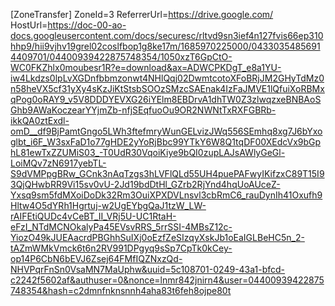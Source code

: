 [ZoneTransfer]
ZoneId=3
ReferrerUrl=https://drive.google.com/
HostUrl=https://doc-00-ao-docs.googleusercontent.com/docs/securesc/rltvd9sn3ief4n127fvis66ep310hhp9/hii9vjhv19grel02coslfbop1g8ke17m/1685970225000/04330354856914409701/04400939422875748354/1050xzT6GpCtO-WC0FKZhlx0moubesr1R?e=download&ax=ADWCPKDgT_e8a1YU-iw4Lkdzs0lpLvXGDnfbbmzonwt4NHlQqj02DwmtcotoXFoBRjJM2GHyTdMz0n58heVX5cf31yXy4sKzJiKtStsbSOOzSMzcSAEnak4IzFaJMVE1lQfuiXoRBMxqPog0oRAY9_v5V8DDDYEVXG26iYElm8EBDrvA1dhTW0Z3zlwqzxeBNBAoSGhb9AWaKoczearYYjmZb-nfjSEqfuoOu9OR2NWNtTxRXFGBRb-ikkQA0ztExdl-omD__df9BjPamtGngo5LWh3ftefmryWunGELvizJWq556SEmhq8xg7J6bYxoglbt_i6F_W3sxFaD1o77gHDE2yYoRjBbc99YTkY6W8Q1tqDF00XEdcVx9bGphL81ewTxZZUMiS03_-T0UdR30VqoiKiye9bQI0zupLAJsAWlyGeGl-LoiMQv7zN6917yebTL-S9dVMPpgBRw_GCnk3nAqTzgs3hLVFlQLd55UH4puePAFwyIKifzxC89T15I93QjQHwbRR9Vi15sv0vU-2Jd19bdDtHl_GZrb2RjYnd4hqUoAUceZ-Yxsq9sm5fdMXoiDoDk32Rm3OuiXPXDVLnsvl3cbRmC6_rauDynIh41Oxufh9Hltw4O5dYRh1Hgrtuj-w2UgEYbgQaJ1tzW_LW-rAIFEtiQUDc4vCeBT_II_VRj5U-UC1RtaH-eFzI_NTdMCNOkalyPa45EVsvRRS_5rrSSI-4MBsZ12c-YiozO49kJUEAacrdPBGhhSuIXj0oEzfZeSIzqyXskJb1oEaIGLBeHC5n_2-tAZmWMkVmck6t6n2RV991DPgyq9sSp7CpTk0kCey-op14P6CbN6bEVJ6Zsej64FMfIQZNxzQd-NHVPqrFnSn0VsaMN7MaUphw&uuid=5c108701-0249-43a1-bfcd-c2242f5602af&authuser=0&nonce=lnmr842jnirn4&user=04400939422875748354&hash=c2dmnfnknsnnh4aha83t6feh8ojpe80t

